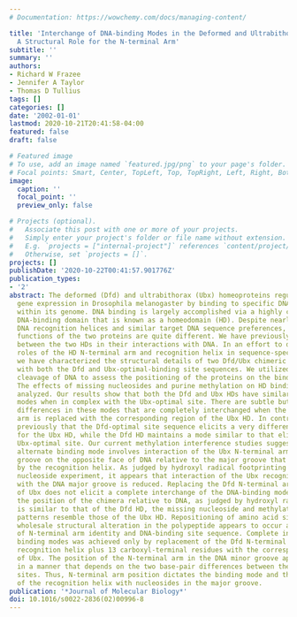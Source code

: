 ```yaml
---
# Documentation: https://wowchemy.com/docs/managing-content/

title: 'Interchange of DNA-binding Modes in the Deformed and Ultrabithorax Homeodomains:
  A Structural Role for the N-terminal Arm'
subtitle: ''
summary: ''
authors:
- Richard W Frazee
- Jennifer A Taylor
- Thomas D Tullius
tags: []
categories: []
date: '2002-01-01'
lastmod: 2020-10-21T20:41:58-04:00
featured: false
draft: false

# Featured image
# To use, add an image named `featured.jpg/png` to your page's folder.
# Focal points: Smart, Center, TopLeft, Top, TopRight, Left, Right, BottomLeft, Bottom, BottomRight.
image:
  caption: ''
  focal_point: ''
  preview_only: false

# Projects (optional).
#   Associate this post with one or more of your projects.
#   Simply enter your project's folder or file name without extension.
#   E.g. `projects = ["internal-project"]` references `content/project/deep-learning/index.md`.
#   Otherwise, set `projects = []`.
projects: []
publishDate: '2020-10-22T00:41:57.901776Z'
publication_types:
- '2'
abstract: The deformed (Dfd) and ultrabithorax (Ubx) homeoproteins regulate developmental
  gene expression in Drosophila melanogaster by binding to specific DNA sequences
  within its genome. DNA binding is largely accomplished via a highly conserved helix-turn-helix
  DNA-binding domain that is known as a homeodomain (HD). Despite nearly identical
  DNA recognition helices and similar target DNA sequence preferences, the in vivo
  functions of the two proteins are quite different. We have previously revealed differences
  between the two HDs in their interactions with DNA. In an effort to define the individual
  roles of the HD N-terminal arm and recognition helix in sequence-specific binding,
  we have characterized the structural details of two Dfd/Ubx chimeric HDs in complex
  with both the Dfd and Ubx-optimal-binding site sequences. We utilized hydroxyl radical
  cleavage of DNA to assess the positioning of the proteins on the binding sites.
  The effects of missing nucleosides and purine methylation on HD binding were also
  analyzed. Our results show that both the Dfd and Ubx HDs have similar DNA-binding
  modes when in complex with the Ubx-optimal site. There are subtle but reproducible
  differences in these modes that are completely interchanged when the Dfd N-terminal
  arm is replaced with the corresponding region of the Ubx HD. In contrast, we showed
  previously that the Dfd-optimal site sequence elicits a very different binding mode
  for the Ubx HD, while the Dfd HD maintains a mode similar to that elicited by the
  Ubx-optimal site. Our current methylation interference studies suggest that this
  alternate binding mode involves interaction of the Ubx N-terminal arm with the minor
  groove on the opposite face of DNA relative to the major groove that is occupied
  by the recognition helix. As judged by hydroxyl radical footprinting and the missing
  nucleoside experiment, it appears that interaction of the Ubx recognition helix
  with the DNA major groove is reduced. Replacing the Dfd N-terminal arm with that
  of Ubx does not elicit a complete interchange of the DNA-binding mode. Although
  the position of the chimera relative to DNA, as judged by hydroxyl radical footprinting,
  is similar to that of the Dfd HD, the missing nucleoside and methylation interference
  patterns resemble those of the Ubx HD. Repositioning of amino acid side-chains without
  wholesale structural alteration in the polypeptide appears to occur as a function
  of N-terminal arm identity and DNA-binding site sequence. Complete interchange of
  binding modes was achieved only by replacement of the Dfd N-terminal arm and the
  recognition helix plus 13 carboxyl-terminal residues with the corresponding residues
  of Ubx. The position of the N-terminal arm in the DNA minor groove appears to differ
  in a manner that depends on the two base-pair differences between the Dfd and Ubx-optimal-binding
  sites. Thus, N-terminal arm position dictates the binding mode and the interaction
  of the recognition helix with nucleosides in the major groove.
publication: '*Journal of Molecular Biology*'
doi: 10.1016/s0022-2836(02)00996-8
---
```


